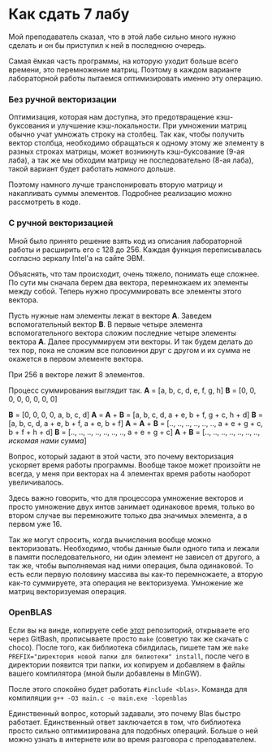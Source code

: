 # Как сдать 7 лабу

Мой преподаватель сказал, что в этой лабе сильно много нужно сделать и он бы приступил к ней в последнюю очередь.

Самая ёмкая часть программы, на которую уходит больше всего времени, это перемножение матриц. Поэтому в каждом варианте лабораторной работы пытаемся оптимизировать именно эту операцию.

### Без ручной векторизации
Оптимизация, которая нам доступна, это предотвращение кэш-буксования и улучшение кэш-локальности. При умножении матриц обычно учат умножать строку на столбец. Так как, чтобы получить вектор столбца, необходимо обращаться к одному этому же элементу в разных строках матрицы, может возникнуть кэш-буксование (9-ая лаба), а так же мы обходим матрицу не последовательно (8-ая лаба), такой вариант будет работать *намного* дольше.

Поэтому намного лучше транспонировать вторую матрицу и накапливать суммы элементов. Подробнее реализацию можно рассмотреть в коде.

### С ручной векторизацией
Мной было принято решение взять код из описания лабораторной работы и расширить его с 128 до 256. Каждая функция переписывалась согласно зеркалу Intel'а на сайте ЭВМ.

Объяснять, что там происходит, очень тяжело, понимать еще сложнее. По сути мы сначала берем два вектора, перемножаем их элементы между собой. Теперь нужно просуммировать все элементы этого вектора.

Пусть нужные нам элементы лежат в векторе **A**. Заведем вспомогательный вектор **B**. В первые четыре элемента вспомогательного вектора сложим последние четыре элементы вектора **A**. Далее просуммируем эти векторы. И так будем делать до тех пор, пока не сложим все половинки друг с другом и их сумма не окажется в первом элементе вектора.

При 256 в векторе лежит 8 элементов.

Процесс суммирования выглядит так.
**A** = [a, b, c, d, e, f, g, h]
**B** = [0, 0, 0, 0, 0, 0, 0, 0]

**B** = [0, 0, 0, 0, a, b, c, d]
**A** = **A** + **B** = [a, b, c, d, a + e, b + f, g + c, h + d]
**B** = [a, b, c, d, a + e, b + f, a + e, b + f]
**A** = **A** + **B** = [.., .., .., .., .., .., a + e + g + c, b + f + h + d]
**B** = [.., .., .., .., .., .., .., a + e + g + c]
**A** + **B** = [.., .., .., .., .., .., .., *искомая нами сумма*]

Вопрос, который задают в этой части, это почему векторизация ускоряет время работы программы. Вообще такое может произойти не всегда, у меня при векторах на 4 элементах время работы наоборот увеличивалось.

Здесь важно говорить, что для процессора умножение векторов и просто умножение двух интов занимает одинаковое время, только во втором случае вы перемножите только два значимых элемента, а в первом уже 16. 

Так же могут спросить, когда вычисления вообще можно векторизовать. Необходимо, чтобы данные были одного типа и лежали в памяти последовательного, ни один элемент не зависел от другого, а так же, чтобы выполняемая над ними операция, была одинаковой. То есть если первую половину массива вы как-то перемножаете, а вторую как-то суммируете, эта операция не векторизуема. Умножение же матриц векторизуемая операция.

### OpenBLAS
Если вы на винде, копируете себе [этот](https://github.com/OpenMathLib/OpenBLAS) репозиторий, открываете его через GitBash, прописываете просто `make` (советую так же скачать с choco). После того, как библиотека сбилдилась, пишете там же `make PREFIX="директория новой папки для билиотеки" install`, после чего в директории появится три папки, их копируем и добавляем в файлы вашего компилятора (мной были добавлены в MinGW).

После этого спокойно будет работать `#include <blas>`. Команда для компиляции `g++ -O3 main.c -o main.exe -lopenblas`

Единственный вопрос, который задавали, это почему Blas быстро работает. Единственный ответ заключается в том, что библиотека просто сильно оптимизирована для подобных операций. Больше о ней можно узнать в интернете или во время разговора с преподавателем.




